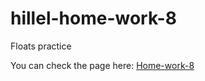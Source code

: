# hillel-home-work-8

Floats practice

You can check the page here:
[Home-work-8](https://panisil.github.io/hillel-home-work-8/)
